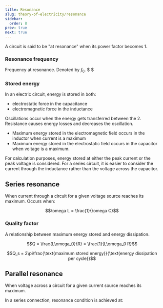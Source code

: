 ```yaml
---
title: Resonance
slug: theory-of-electricity/resonance
sidebar:
  order: 8
prev: true
next: true
---
```


A circuit is said to be "at resonance" when its power factor becomes 1.

### Resonance frequency

Frequency at resonance. Denoted by $f_0$. $ $

### Stored energy

In an electric circuit, energy is stored in both:

- electrostatic force in the capacitance
- electromagnetic force in the inductance

Oscillations occur when the energy gets transferred between the 2. Resistance
causes energy losses and decreases the oscillation.

- Maximum energy stored in the electromagnetic field occurs in the inductor when
  current is a maximum
- Maximum energy stored in the electrostatic field occurs in the capacitor when
  voltage is a maximum.

For calculation purposes, energy stored at either the peak current or the peak
voltage is considered. For a series circuit, it is easier to consider the
current through the inductance rather than the voltage across the capacitor.

## Series resonance

When current through a circuit for a given voltage source reaches its maximum.
Occurs when:

```math
\omega L = \frac{1}{\omega C}
```

### Quality factor

A relationship between maximum energy stored and energy dissipation.

```math
Q = \frac{L\omega_0}{R} = \frac{1}{L\omega_0 R}
```

```math
Q_s = 2\pi\frac{\text{maximum stored energy}}{\text{energy dissipation per cycle}}
```

## Parallel resonance

When voltage across a circuit for a given current source reaches its maximum.

In a series connection, resonance condition is achieved at:
